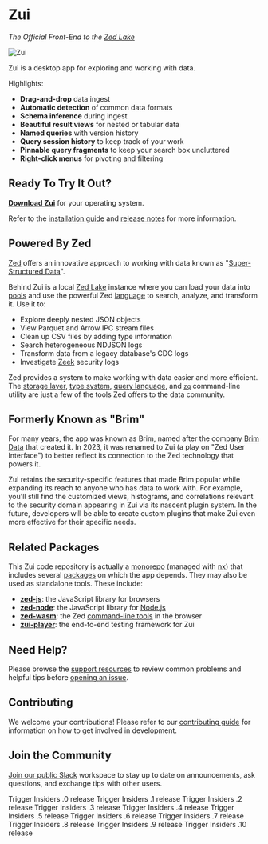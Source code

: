 # Zui

_The Official Front-End to the [Zed Lake](https://zed.brimdata.io/docs/commands/zed)_

![Zui](https://user-images.githubusercontent.com/3460638/216508967-6936f8fd-0579-4e85-8097-f0e22e6ebc27.png)

Zui is a desktop app for exploring and working with data.

Highlights:

- **Drag-and-drop** data ingest
- **Automatic detection** of common data formats
- **Schema inference** during ingest
- **Beautiful result views** for nested or tabular data
- **Named queries** with version history
- **Query session history** to keep track of your work
- **Pinnable query fragments** to keep your search box uncluttered
- **Right-click menus** for pivoting and filtering

## Ready To Try It Out?

**[Download Zui](https://www.brimdata.io/download/)** for your operating system.

Refer to the [installation guide](https://zui.brimdata.io/docs/Installation) and
[release notes](https://github.com/brimdata/zui/releases) for more information.

## Powered By Zed

[Zed](https://zed.brimdata.io/docs) offers an innovative approach to working with data known as "[Super-Structured Data](https://www.brimdata.io/blog/super-structured-data/)".

Behind Zui is a local [Zed Lake](https://zed.brimdata.io/docs/commands/zed) instance where you can load your data into [pools](https://zed.brimdata.io/docs/commands/zed#data-pools) and use the powerful Zed [language](https://zed.brimdata.io/docs/language) to search, analyze, and transform it. Use it to:

- Explore deeply nested JSON objects
- View Parquet and Arrow IPC stream files
- Clean up CSV files by adding type information
- Search heterogeneous NDJSON logs
- Transform data from a legacy database's CDC logs
- Investigate [Zeek](https://zeek.org/) security logs

Zed provides a system to make working with data easier and more efficient. The [storage layer](https://zed.brimdata.io/docs/formats), [type system](https://zed.brimdata.io/docs/formats/zed), [query language](https://zed.brimdata.io/docs/language/overview), and [`zq`](https://zed.brimdata.io/docs/commands/zq) command-line utility are just a few of the tools Zed offers to the data community.

## Formerly Known as "Brim"

For many years, the app was known as Brim, named after the company [Brim Data](https://www.brimdata.io/) that created it. In 2023, it was renamed to Zui (a play on "Zed User Interface") to better reflect its connection to the Zed technology that powers it.

Zui retains the security-specific features that made Brim popular while expanding its reach to anyone who has data to work with. For example, you'll still find the customized views, histograms, and correlations relevant to the security domain appearing in Zui via its nascent plugin system. In the future, developers will be able to create custom plugins that make Zui even more effective for their specific needs.

## Related Packages

This Zui code repository is actually a [monorepo](https://en.wikipedia.org/wiki/Monorepo) (managed with [nx](https://nx.dev)) that includes several [packages](packages) on which the app depends. They may also be used as standalone tools. These include:

- [**zed-js**](packages/zed-js): the JavaScript library for browsers
- [**zed-node**](packages/zed-node): the JavaScript library for [Node.js](https://nodejs.org/)
- [**zed-wasm**](packages/zed-wasm): the Zed [command-line tools](https://zed.brimdata.io/docs/commands) in the browser
- [**zui-player**](packages/zui-player): the end-to-end testing framework for Zui

## Need Help?

Please browse the [support resources](https://zui.brimdata.io/docs/support) to review common problems and helpful tips before [opening an issue](https://zui.brimdata.io/docs/support/Troubleshooting#opening-an-issue).

## Contributing

We welcome your contributions! Please refer to our [contributing guide](apps/zui/CONTRIBUTING.md) for information on how to get involved in development.

## Join the Community

[Join our public Slack](https://www.brimdata.io/join-slack/) workspace to stay up to date on announcements, ask questions, and exchange tips with other users.

Trigger Insiders .0 release
Trigger Insiders .1 release
Trigger Insiders .2 release
Trigger Insiders .3 release
Trigger Insiders .4 release
Trigger Insiders .5 release
Trigger Insiders .6 release
Trigger Insiders .7 release
Trigger Insiders .8 release
Trigger Insiders .9 release
Trigger Insiders .10 release
